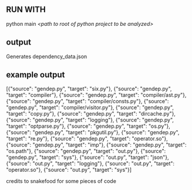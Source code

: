 ## RUN WITH
python main _\<path to root of python project to be analyzed>_

## output
Generates dependency_data.json

## example output

[{"source": "gendep.py", "target": "six.py"}, {"source": "gendep.py", "target": "compiler"}, {"source": "gendep.py", "target": "compiler/ast.py"}, {"source": "gendep.py", "target": "compiler/consts.py"}, {"source": "gendep.py", "target": "compiler/visitor.py"}, {"source": "gendep.py", "target": "copy.py"}, {"source": "gendep.py", "target": "dircache.py"}, {"source": "gendep.py", "target": "logging"}, {"source": "gendep.py", "target": "optparse.py"}, {"source": "gendep.py", "target": "os.py"}, {"source": "gendep.py", "target": "pkgutil.py"}, {"source": "gendep.py", "target": "re.py"}, {"source": "gendep.py", "target": "operator.so"}, {"source": "gendep.py", "target": "imp"}, {"source": "gendep.py", "target": "os.path"}, {"source": "gendep.py", "target": "out.py"}, {"source": "gendep.py", "target": "sys"}, {"source": "out.py", "target": "json"}, {"source": "out.py", "target": "logging"}, {"source": "out.py", "target": "operator.so"}, {"source": "out.py", "target": "sys"}]


credits to snakefood for some pieces of code
